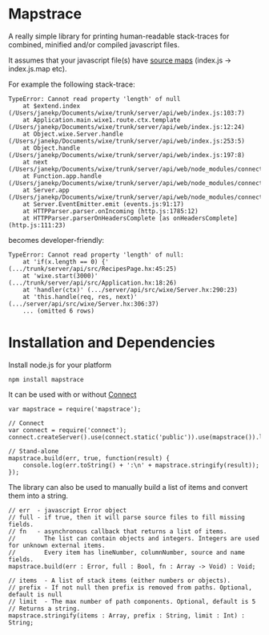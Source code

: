# Mapstrace

A really simple library for printing human-readable stack-traces
for combined, minified and/or compiled javascript files.

It assumes that your javascript file(s) have [source maps](http://wiki.mozilla.org/DevTools/Features/SourceMap) (index.js -> index.js.map etc).

For example the following stack-trace:

    TypeError: Cannot read property 'length' of null
        at $extend.index (/Users/janekp/Documents/wixe/trunk/server/api/web/index.js:103:7)
        at Application.main.wixe1.route.ctx.template (/Users/janekp/Documents/wixe/trunk/server/api/web/index.js:12:24)
        at Object.wixe.Server.handle (/Users/janekp/Documents/wixe/trunk/server/api/web/index.js:253:5)
        at Object.handle (/Users/janekp/Documents/wixe/trunk/server/api/web/index.js:197:8)
        at next (/Users/janekp/Documents/wixe/trunk/server/api/web/node_modules/connect/lib/proto.js:190:15)
        at Function.app.handle (/Users/janekp/Documents/wixe/trunk/server/api/web/node_modules/connect/lib/proto.js:198:3)
        at Server.app (/Users/janekp/Documents/wixe/trunk/server/api/web/node_modules/connect/lib/connect.js:66:31)
        at Server.EventEmitter.emit (events.js:91:17)
        at HTTPParser.parser.onIncoming (http.js:1785:12)
        at HTTPParser.parserOnHeadersComplete [as onHeadersComplete] (http.js:111:23)

becomes developer-friendly:

    TypeError: Cannot read property 'length' of null:
        at 'if(x.length == 0) {' (.../trunk/server/api/src/RecipesPage.hx:45:25)
        at 'wixe.start(3000)' (.../trunk/server/api/src/Application.hx:18:26)
        at 'handler(ctx)' (.../server/api/src/wixe/Server.hx:290:23)
        at 'this.handle(req, res, next)' (.../server/api/src/wixe/Server.hx:306:37)
        ... (omitted 6 rows)

# Installation and Dependencies

Install node.js for your platform

    npm install mapstrace

It can be used with or without [Connect](http://github.com/senchalabs/connect)

    var mapstrace = require('mapstrace');
    
    // Connect
    var connect = require('connect');
    connect.createServer().use(connect.static('public')).use(mapstrace()).listen(3000);
    
    // Stand-alone
    mapstrace.build(err, true, function(result) {
        console.log(err.toString() + ':\n' + mapstrace.stringify(result));
    });

The library can also be used to manually build a list of items and convert them into a string.

    // err  - javascript Error object
    // full - if true, then it will parse source files to fill missing fields.
    // fn   - asynchronous callback that returns a list of items.
    //        The list can contain objects and integers. Integers are used for unknown external items.
    //        Every item has lineNumber, columnNumber, source and name fields.
    mapstrace.build(err : Error, full : Bool, fn : Array -> Void) : Void;

    // items  - A list of stack items (either numbers or objects).
    // prefix - If not null then prefix is removed from paths. Optional, default is null
    // limit  - The max number of path components. Optional, default is 5
    // Returns a string.
    mapstrace.stringify(items : Array, prefix : String, limit : Int) : String;

